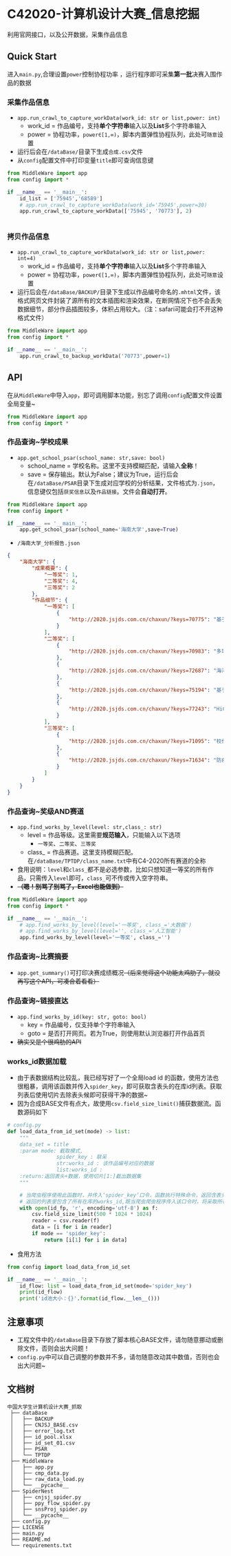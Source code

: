 # C42020-计算机设计大赛_信息挖掘

利用官网接口，以及公开数据，采集作品信息

## Quick Start

进入`main.py`,合理设置`power`控制协程功率 ，运行程序即可采集**第一批**决赛入围作品的数据

### 采集作品信息

- `app.run_crawl_to_capture_workData(work_id: str or list,power: int)`
  - work_id = 作品编号，支持**单个字符串**输入以及**List**多个字符串输入
  - power = 协程功率，`power∈[1,∞)`，脚本内置弹性协程队列，此处可`随意`设置
- 运行后会在`/dataBase/`目录下生成`合成.csv`文件
- 从`config`配置文件中打印变量`title`即可查询信息键

```python
from MiddleWare import app
from config import *

if __name__ == '__main__':
    id_list = ['75945','68589']
    # app.run_crawl_to_capture_workData(work_id='75945',power=30)
    app.run_crawl_to_capture_workData(['75945', '70773'], 2)
    
```



### 拷贝作品信息

- `app.run_crawl_to_capture_workData(work_id: str or list,power: int=4)`
  - work_id = 作品编号，支持**单个字符串**输入以及**List**多个字符串输入
  - power = 协程功率，`power∈[1,∞)`，脚本内置弹性协程队列，此处可`随意`设置
- 运行后会在`/dataBase/BACKUP/`目录下生成以作品编号命名的`.mhtml`文件，该格式网页文件封装了源所有的文本插图和渲染效果，在断网情况下也不会丢失数据细节，部分作品插图较多，体积占用较大。（注：safari可能会打不开这种格式文件）

```python
from MiddleWare import app
from config import *

if __name__ == '__main__':
    app.run_crawl_to_backup_workData('70773',power=1)

```



## API

在从`MiddleWare`中导入`app`，即可调用脚本功能，别忘了调用`config`配置文件设置全局变量~

```python
from MiddleWare import app
from config import *
```



### 作品查询~学校成果

- `app.get_school_psar(school_name: str,save: bool)`
  - school_name = 学校名称。这里不支持模糊匹配，请输入**全称**！
  - save = 保存输出。默认为False；建议为True，运行后会在`/dataBase/PSAR`目录下生成对应学校的分析结果，文件格式为`.json`，信息键仅包括`获奖信息`以及`作品链接`。文件会**自动打开**。

```python
from MiddleWare import app
from config import *

if __name__ == '__main__':
    app.get_school_psar(school_name='海南大学',save=True)
```

- `/海南大学_分析报告.json`

```json
{
    "海南大学": {
        "成果概要": {
            "一等奖": 1,
            "二等奖": 4,
            "三等奖": 2
        },
        "作品细节": {
            "一等奖": [
                {
                    "http://2020.jsjds.com.cn/chaxun/?keys=70775": "基于时序热词挖掘的COVID-19舆情监测和情感分析系统"
                }
            ],
            "二等奖": [
                {
                    "http://2020.jsjds.com.cn/chaxun/?keys=70983": "多场景智控医疗机器人"
                },
                {
                    "http://2020.jsjds.com.cn/chaxun/?keys=72687": "海洋牧场-水下多功能工作平台"
                },
                {
                    "http://2020.jsjds.com.cn/chaxun/?keys=75194": "基于差分萤火虫算法的盲水印系统"
                },
                {
                    "http://2020.jsjds.com.cn/chaxun/?keys=77243": "HiCollage-基于微信小程序的学生校务管理"
                }
            ],
            "三等奖": [
                {
                    "http://2020.jsjds.com.cn/chaxun/?keys=71095": "校代达微信小程序"
                },
                {
                    "http://2020.jsjds.com.cn/chaxun/?keys=71634": "防疫口罩监控系统"
                }
            ]
        }
    }
}
```



### 作品查询~奖级AND赛道

- `app.find_works_by_level(level: str,class_: str)`
  - level = 作品等级。这里需要**规范输入**，只能输入以下选项
    - `一等奖`、`二等奖`、`三等奖`
  - class_ = 作品赛道。这里支持模糊匹配。在`/dataBase/TPTDP/class_name.txt`中有C4-2020所有赛道的全称
- 食用说明：`level`和`class_`都不是必选参数，比如只想知道一等奖的所有作品，只需传入`level`即可，`class_`可不传或传入空字符串。
- ~~**（嗯！别骂了别骂了，Excel也能做到）**~~

```python
from MiddleWare import app
from config import *

if __name__ == '__main__':
    # app.find_works_by_level(level='一等奖', class_='大数据')
    # app.find_works_by_level(level='', class_='人工智能')
    app.find_works_by_level(level='一等奖', class_='')
```



### 作品查询~比赛摘要

- `app.get_summary()`可打印决赛成绩概况~~（后来觉得这个功能太鸡肋了，就没再写这个API，可凑合着看看）~~



### 作品查询~链接直达

- `app.find_works_by_id(key: str, goto: bool)`
  - key = 作品编号，仅支持单个字符串输入
  - goto = 是否打开网页。若为True，则使用默认浏览器打开作品首页
- ~~确实又是个很鸡肋的API~~



### works_id数据加载

- 由于表数据结构比较乱，我已经写好了一个全局load id 的函数，使用方法也很粗暴，调用该函数并传入`spider_key`，即可获取含表头的在库id列表。获取列表后使用切片去除表头候即可获得干净的数据~
- 因为合成BASE文件有点大，故使用`csv.field_size_limit()`捕获数据流。函数源码如下

```python
# config.py
def load_data_from_id_set(mode) -> list:
    """
    data_set = title
    :param mode: 截取模式,
                spider_key : 联采
                str:works_id : 该作品编号对应的数据
                list:works_id :
    :return:返回表头+数据，使用切片[1:]截出数据集
    """

    # 当爬虫程序使用此函数时，并传入‘spider_key’口令，函数执行特殊命令，返回含表头的作品编号 List[str,str...]
    # 返回的列表里包含了所有在库的works_id,既当爬虫爬虫程序传入该口令时，将采取所有作品信息
    with open(id_fp, 'r', encoding='utf-8') as f:
        csv.field_size_limit(500 * 1024 * 1024)
        reader = csv.reader(f)
        data = [i for i in reader]
        if mode == 'spider_key':
            return [i[1] for i in data]
```

- 食用方法

```python
from config import load_data_from_id_set

if __name__ == '__main__':
    id_flow: list = load_data_from_id_set(mode='spider_key')
    print(id_flow)
    print('id池大小：{}'.format(id_flow.__len__()))
```



## 注意事项

- 工程文件中的`/dataBase`目录下存放了脚本核心BASE文件，请勿随意挪动或删除文件，否则会出大问题！
- `config.py`中可以自己调整的参数并不多，请勿随意改动其中数值，否则也会出大问题~



## 文档树

```
中国大学生计算机设计大赛_抓取
 ├── dataBase
 │   ├── BACKUP
 │   ├── CNJSJ_BASE.csv
 │   ├── error_log.txt
 │   ├── id_pool.xlsx
 │   ├── id_set_01.csv
 │   ├── PSAR
 │   └── TPTDP
 ├── MiddleWare
 │   ├── app.py
 │   ├── cmp_data.py
 │   ├── raw_data_load.py
 │   └── __pycache__
 ├── SpiderNest
 │   ├── cnjsj_spider.py
 │   ├── ppy_flow_spider.py
 │   ├── snsProj_spider.py
 │   └── __pycache__
 ├── config.py
 ├── LICENSE
 ├── main.py
 ├── README.md
 └── requirements.txt
```





